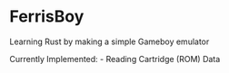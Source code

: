 # FerrisBoy
Learning Rust by making a simple Gameboy emulator

Currently Implemented:
    - Reading Cartridge (ROM) Data

